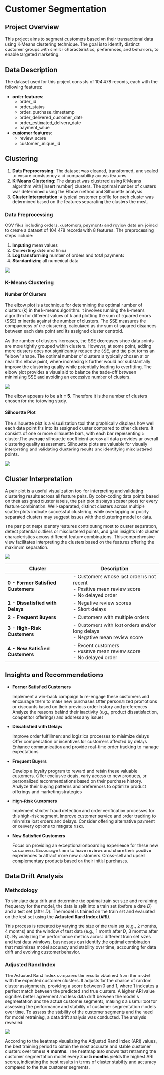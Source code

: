 # Customer Segmentation

## Project Overview

This project aims to segment customers based on their transactional data using K-Means clustering technique. The goal is to identify distinct customer groups with similar characteristics, preferences, and behaviors, to enable targeted marketing.

## Data Description

The dataset used for this project consists of 104 478 records, each with the following features:

* **order features**:
  * order_id
  * order_status
  * order_purchase_timestamp
  * order_delivered_customer_date
  * order_estimated_delivery_date
  * payment_value
* **customer features**:
  * review_score
  * customer_unique_id

## Clustering

1. **Data Preprocessing**: The dataset was cleaned, transformed, and scaled to ensure consistency and comparability across features.
2. **K-Means Clustering**: The dataset was clustered using K-Means algorithm with [insert number] clusters. The optimal number of clusters was determined using the Elbow method and Silhouette analysis.
3. **Cluster Interpretation**: A typical customer profile for each cluster was determined based on the features separating the clusters the most.

### Data Preprocessing

CSV files including orders, customers, payments and review data are joined to create a dataset of 104 478 records with 8 features. The preprocessing steps include:
1. **Imputing** mean values
2. **Converting** date and times
3. **Log transforming** number of orders and total payments
4. **Standardizing** all numerical data

![](img/preprocessed_data.png)

### K-Means Clustering

#### Number Of Clusters

The elbow plot is a technique for determining the optimal number of clusters (k) in the k-means algorithm. It involves running the k-means algorithm for different values of k and plotting the sum of squared errors (SSE) or inertia against the number of clusters. The SSE measures the compactness of the clustering, calculated as the sum of squared distances between each data point and its assigned cluster centroid.

As the number of clusters increases, the SSE decreases since data points are more tightly grouped within clusters. However, at some point, adding more clusters does not significantly reduce the SSE, and the plot forms an "elbow" shape. The optimal number of clusters is typically chosen at or near this elbow point, where increasing k further would not substantially improve the clustering quality while potentially leading to overfitting. The elbow plot provides a visual aid to balance the trade-off between minimizing SSE and avoiding an excessive number of clusters.

![](img/elbow_plot.png)

The elbow appears to be a **k = 5**. Therefore it is the number of clusters chosen for the following study. 

#### Silhouette Plot

The silhouette plot is a visualization tool that graphically displays how well each data point fits into its assigned cluster compared to other clusters. It consists of one or more silhouette bars, with each bar representing a cluster.The average silhouette coefficient across all data provides an overall clustering quality assessment. Silhouette plots are valuable for visually interpreting and validating clustering results and identifying misclustered points.

![](img/silhouette_plots.png)

## Cluster Interpretation

A pair plot is a useful visualization tool for interpreting and validating clustering results across all feature pairs. By color-coding data points based on their assigned cluster labels, the pair plot displays scatter plots for every feature combination. Well-separated, distinct clusters across multiple scatter plots indicate successful clustering, while overlapping or poorly separated clusters may suggest issues with the clustering model or data.

The pair plot helps identify features contributing most to cluster separation, detect potential outliers or misclustered points, and gain insights into cluster characteristics across different feature combinations. This comprehensive view facilitates interpreting the clusters based on the features offering the maximum separation.

![](img/pairplot.png)

| Cluster | Description |
| --- | --- |
| **0 - Former Satisfied Customers** | - Customers whose last order is not recent<br>- Positive mean review score<br>- No delayed order |
| **1 - Dissatisfied with Delays** | - Negative review scores<br>- Short delays |
| **2 - Frequent Buyers** | - Customers with multiple orders |
| **3 - High-Risk Customers** | - Customers with lost orders and/or long delays<br>- Negative mean review score |
| **4 - New Satisfied Customers** | - Recent customers<br>- Positive mean review score<br>- No delayed order |

## Insights and Recommendations

* **Former Satisfied Customers**

  Implement a win-back campaign to re-engage these customers and encourage them to make new purchases
  Offer personalized promotions or discounts based on their previous order history and preferences
  Analyze the reasons behind their inactivity (e.g., product dissatisfaction, competitor offerings) and address any issues

* **Dissatisfied with Delays**

  Improve order fulfillment and logistics processes to minimize delays
  Offer compensation or incentives for customers affected by delays
  Enhance communication and provide real-time order tracking to manage expectations

* **Frequent Buyers**

  Develop a loyalty program to reward and retain these valuable customers.
  Offer exclusive deals, early access to new products, or personalized recommendations based on their purchase history.
  Analyze their buying patterns and preferences to optimize product offerings and marketing strategies.

* **High-Risk Customers**

  Implement stricter fraud detection and order verification processes for this high-risk segment.
  Improve customer service and order tracking to minimize lost orders and delays.
  Consider offering alternative payment or delivery options to mitigate risks.

* **New Satisfied Customers**

  Focus on providing an exceptional onboarding experience for these new customers.
  Encourage them to leave reviews and share their positive experiences to attract more new customers.
  Cross-sell and upsell complementary products based on their initial purchases.

## Data Drift Analysis

### Methodology

To simulate data drift and determine the optimal train set size and retraining frequency for the model, the data is split into a train set (before a date *D*) and a test set (after *D*). The model is trained on the train set and evaluated on the test set using the **Adjusted Rand Index (ARI)**.

This process is repeated by varying the size of the train set (e.g., 2 months, 4 months) and the window of test data (e.g., 1 month after *D*, 3 months after *D*). By analyzing the performance metrics across different train set sizes and test data windows, businesses can identify the optimal combination that maximizes model accuracy and stability over time, accounting for data drift and evolving customer behavior.


### Adjusted Rand Index

The Adjusted Rand Index compares the results obtained from the model with the expected customer clusters. It adjusts for the chance of random cluster assignments, providing a score between 0 and 1, where 1 indicates a perfect match between the predicted and true clusters. A higher ARI value signifies better agreement and less data drift between the model's segmentation and the actual customer segments, making it a useful tool for assessing the performance and stability of customer segmentation models over time.
To assess the stability of the customer segments and the need for model retraining, a data drift analysis was conducted. The analysis revealed:

![](img/ari.png)

According to the heatmap visualizing the Adjusted Rand Index (ARI) values, the best training period to obtain the most accurate and stable customer clusters over time is **4 months**.  The heatmap also shows that retraining the customer segmentation model every **3 or 5 months** yields the highest ARI scores, indicating the best results in terms of cluster stability and accuracy compared to the true customer segments.
